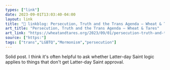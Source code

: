 ```yaml
---
types: ["link"]
date: 2023-09-01T13:03:40-04:00
layout: link
title: "🔗 linkblog: Persecution, Truth and the Trans Agenda – Wheat & Tares'"
art_title: "Persecution, Truth and the Trans Agenda – Wheat & Tares"
art_link: "https://wheatandtares.org/2023/09/01/persecution-truth-and-the-trans-agenda/"
source: ["https:"]
tags: ["trans","LGBTQ","Mormonism","persecution"]
---
```

Solid post. I think it's often helpful to ask whether Latter-day Saint logic applies to things that don't get Latter-day Saint approval.  
 
